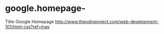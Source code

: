 # google.homepage-
Title-Google Homepage
http://www.theodinproject.com/web-development-101/html-css?ref=lnav
